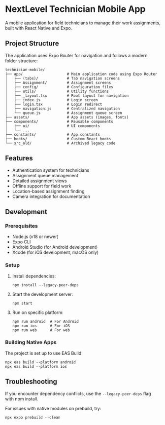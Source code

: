 # NextLevel Technician Mobile App

A mobile application for field technicians to manage their work assignments, built with React Native and Expo.

## Project Structure

The application uses Expo Router for navigation and follows a modern folder structure:

```
technician-mobile/
├── app/                    # Main application code using Expo Router
│   ├── (tabs)/             # Tab navigation screens
│   ├── Assignment/         # Assignment screens 
│   ├── config/             # Configuration files
│   ├── utils/              # Utility functions
│   ├── _layout.tsx         # Root layout for navigation
│   ├── index.js            # Login screen
│   ├── login.tsx           # Login redirect
│   ├── navigation.js       # Centralized navigation
│   └── queue.js            # Assignment queue screen
├── assets/                 # App assets (images, fonts)
├── components/             # Reusable components
│   ├── ui/                 # UI components
│   └── ...
├── constants/              # App constants
├── hooks/                  # Custom React hooks
└── src_old/                # Archived legacy code
```

## Features

- Authentication system for technicians
- Assignment queue management
- Detailed assignment views
- Offline support for field work
- Location-based assignment finding
- Camera integration for documentation

## Development

### Prerequisites

- Node.js (v18 or newer)
- Expo CLI
- Android Studio (for Android development)
- Xcode (for iOS development, macOS only)

### Setup

1. Install dependencies:
   ```
   npm install --legacy-peer-deps
   ```

2. Start the development server:
   ```
   npm start
   ```

3. Run on specific platform:
   ```
   npm run android  # For Android
   npm run ios      # For iOS
   npm run web      # For web
   ```

### Building Native Apps

The project is set up to use EAS Build:

```
npx eas build --platform android
npx eas build --platform ios
```

## Troubleshooting

If you encounter dependency conflicts, use the `--legacy-peer-deps` flag with npm install.

For issues with native modules on prebuild, try:
```
npx expo prebuild --clean
```